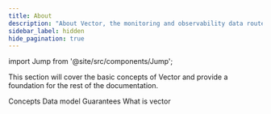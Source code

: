 ```yaml
---
title: About
description: "About Vector, the monitoring and observability data router"
sidebar_label: hidden
hide_pagination: true
---
```


import Jump from '@site/src/components/Jump';

This section will cover the basic concepts of Vector and provide a foundation
for the rest of the documentation.

<Jump to="/docs/about/concepts/">Concepts</Jump>
<Jump to="/docs/about/data-model/">Data model</Jump>
<Jump to="/docs/about/guarantees/">Guarantees</Jump>
<Jump to="/docs/about/what-is-vector/">What is vector</Jump>



